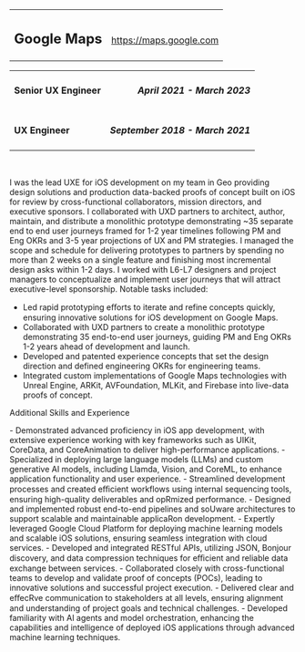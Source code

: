 <table style="width:100%"> 
	<tr>
		<td valign="baseline"><a name="google-maps"><h2>Google Maps</h2></a></td><td align="right" valign="baseline"> <a href="https://maps.google.com">https://maps.google.com</a></td>
	</tr>
</table>
<table style="width:100%"> 
	<tr>
		<td> <h4>Senior UX Engineer</h4> </td><td align="right"> <h4><em>April 2021 - March 2023</em></h4> </td>	</tr>
	<tr>
		<td> <h4>UX Engineer</h4> </td><td align="right"> <h4><em>September 2018 - March 2021</em></h4> </td> </tr>
</table>

<br>

I was the lead UXE for iOS development on my team in Geo providing design solutions and production data-backed proofs of concept built on iOS for review by cross-functional collaborators, mission directors, and executive sponsors.  I collaborated with UXD partners to architect, author, maintain, and distribute a monolithic prototype demonstrating ~35 separate end to end user journeys framed for 1-2 year timelines following PM and Eng OKRs and 3-5 year projections of UX and PM strategies.  I managed the scope and schedule for delivering prototypes to partners by spending no more than 2 weeks on a single feature and finishing most incremental design asks within 1-2 days.  I worked with L6-L7 designers and project managers to conceptualize and implement user journeys that will attract executive-level sponsorship. Notable tasks included:

- Led rapid prototyping eﬀorts to iterate and refine concepts quickly, ensuring innovative solutions for iOS
development on Google Maps.
- Collaborated with UXD partners to create a monolithic prototype demonstrating 35 end-to-end user journeys,
guiding PM and Eng OKRs 1-2 years ahead of development and launch.
- Developed and patented experience concepts that set the design direction and defined engineering OKRs for
engineering teams.
- Integrated custom implementations of Google Maps technologies with Unreal Engine, ARKit, AVFoundation, MLKit,
and Firebase into live-data proofs of concept.
<p>
Additional Skills and Experience
</p>
- Demonstrated advanced proficiency in iOS app development, with extensive experience working with key
frameworks such as UIKit, CoreData, and CoreAnimation to deliver high-performance applications.
- Specialized in deploying large language models (LLMs) and custom generative AI models, including Llamda, Vision, and CoreML, to enhance application functionality and user experience.
- Streamlined development processes and created eﬃcient workflows using internal sequencing tools, ensuring high-quality deliverables and opRmized performance.
- Designed and implemented robust end-to-end pipelines and soUware architectures to support scalable and
maintainable applicaRon development.
- Expertly leveraged Google Cloud Platform for deploying machine learning models and scalable iOS solutions,
ensuring seamless integration with cloud services.
- Developed and integrated RESTful APIs, utilizing JSON, Bonjour discovery, and data compression techniques for
eﬃcient and reliable data exchange between services.
- Collaborated closely with cross-functional teams to develop and validate proof of concepts (POCs), leading to
innovative solutions and successful project execution.
- Delivered clear and eﬀecRve communication to stakeholders at all levels, ensuring alignment and understanding of project goals and technical challenges.
- Developed familiarity with AI agents and model orchestration, enhancing the capabilities and intelligence of
deployed iOS applications through advanced machine learning techniques.